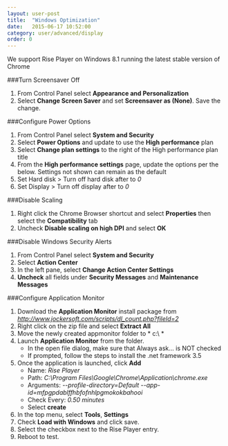 ```yaml
---
layout: user-post
title:  "Windows Optimization"
date:   2015-06-17 10:52:00
category: user/advanced/display
order: 0
---
```

We support Rise Player on Windows 8.1 running the latest stable version of Chrome 

###Turn Screensaver Off
1. From Control Panel select **Appearance and Personalization**
2. Select **Change Screen Saver** and set **Screensaver as (None)**. Save the change.

###Configure Power Options
1. From Control Panel select **System and Security** 
2. Select **Power Options** and update to use the **High performance** plan
3. Select **Change plan settings** to the right of the High performance plan title
4. From the **High performance settings** page, update the options per the below. Settings not shown can remain as the default
5. Set Hard disk > Turn off hard disk after to *0*
6. Set Display > Turn off display after to *0*

###Disable Scaling
1. Right click the Chrome Browser shortcut and select **Properties** then select the **Compatibility** tab 
2. Uncheck **Disable scaling on high DPI** and select **OK**

###Disable Windows Security Alerts
1. From Control Panel select **System and Security**
2. Select **Action Center**
3. In the left pane, select **Change Action Center Settings**
4. **Uncheck** all fields under **Security Messages** and **Maintenance Messages**

###Configure Application Monitor
1. Download the **Application Monitor** install package from *http://www.jockersoft.com/scripts/dl_count.php?fileId=2*
2. Right click on the zip file and select **Extract All**
3. Move the newly created appmonitor folder to * c:\ *
4. Launch **Application Monitor** from the folder.
	+ In the open file dialog, make sure that Always ask... is NOT checked
	+ If prompted, follow the steps to install the .net framework 3.5
5. Once the application is launched, click **Add** 
 	* Name: *Rise Player*
 	* Path: *C:\Program Files\Google\Chrome\Application\chrome.exe*
 	* Arguments: *--profile-directory=Default --app-id=mfpgpdablffhbfofnhlpgmokokbahooi*
 	* Check Every: *0.50 minutes*
 	* Select **create**
6. In the top menu, select **Tools**, **Settings**
7. Check **Load with Windows** and click save.
8. Select the checkbox next to the Rise Player entry.
9. Reboot to test.
